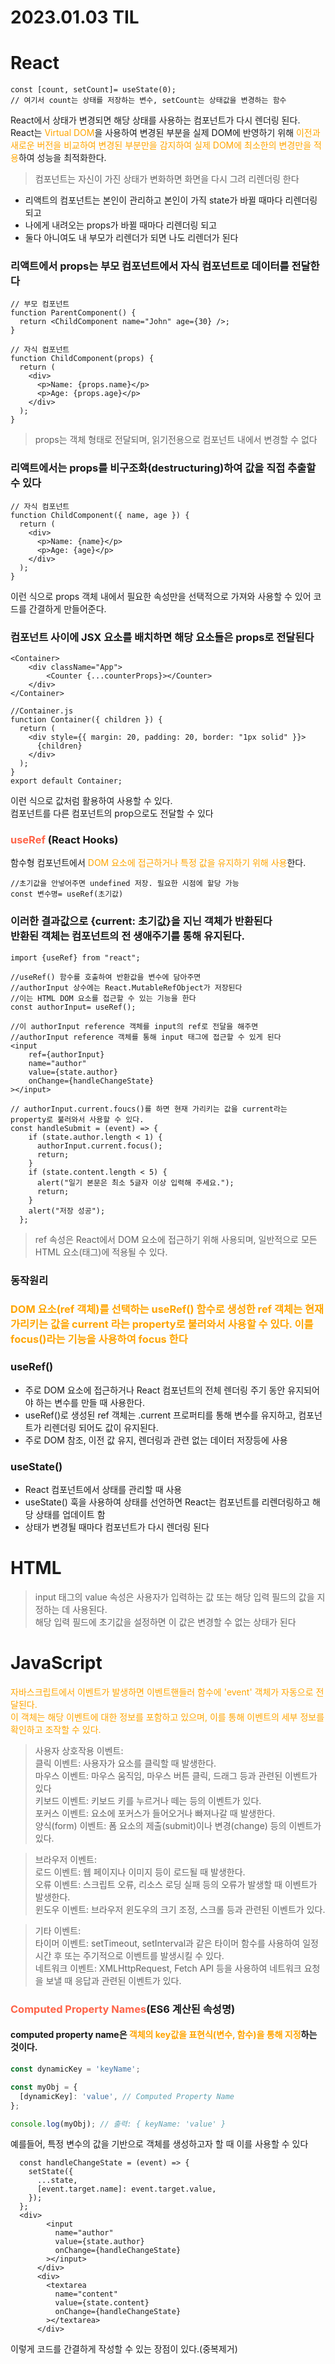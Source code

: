# 2023.01.03 TIL

# React

```JSX
const [count, setCount]= useState(0);
// 여기서 count는 상태를 저장하는 변수, setCount는 상태값을 변경하는 함수
```

React에서 상태가 변경되면 해당 상태를 사용하는 컴포넌트가 다시 렌더링 된다.<br>
React는 <span style="color: orange;">Virtual DOM</span>을 사용하여 변경된 부분을 실제 DOM에 반영하기 위해 <span style="color: orange;">이전과 새로운 버전을 비교하여 변경된 부분만을 감지하여 실제 DOM에 최소한의 변경만을 적용</span>하여 성능을 최적화한다.

> 컴포넌트는 자신이 가진 상태가 변화하면 화면을 다시 그려 리렌더링 한다

- 리액트의 컴포넌트는 본인이 관리하고 본인이 가직 state가 바뀔 때마다 리렌더링 되고
- 나에게 내려오는 props가 바뀔 때마다 리렌더링 되고
- 둘다 아니여도 내 부모가 리렌더가 되면 나도 리렌더가 된다

### 리액트에서 props는 부모 컴포넌트에서 자식 컴포넌트로 데이터를 전달한다

```JSX
// 부모 컴포넌트
function ParentComponent() {
  return <ChildComponent name="John" age={30} />;
}

// 자식 컴포넌트
function ChildComponent(props) {
  return (
    <div>
      <p>Name: {props.name}</p>
      <p>Age: {props.age}</p>
    </div>
  );
}
```

> props는 객체 형태로 전달되며, 읽기전용으로 컴포넌트 내에서 변경할 수 없다

### 리액트에서는 props를 비구조화(destructuring)하여 값을 직접 추출할 수 있다

```JSX
// 자식 컴포넌트
function ChildComponent({ name, age }) {
  return (
    <div>
      <p>Name: {name}</p>
      <p>Age: {age}</p>
    </div>
  );
}
```

이런 식으로 props 객체 내에서 필요한 속성만을 선택적으로 가져와 사용할 수 있어 코드를 간결하게 만들어준다.<br>

### 컴포넌트 사이에 JSX 요소를 배치하면 해당 요소들은 props로 전달된다

```JSX
<Container>
    <div className="App">
        <Counter {...counterProps}></Counter>
    </div>
</Container>
```

```JSX
//Container.js
function Container({ children }) {
  return (
    <div style={{ margin: 20, padding: 20, border: "1px solid" }}>
      {children}
    </div>
  );
}
export default Container;
```

이런 식으로 값처럼 활용하여 사용할 수 있다.<br>
컴포넌트를 다른 컴포넌트의 prop으로도 전달할 수 있다

### <span style="color: tomato;">useRef</span> (React Hooks)

함수형 컴포넌트에서 <span style="color: orange;">DOM 요소에 접근하거나 특정 값을 유지하기 위해 사용</span>한다.<br>

```JSX
//초기값을 안넣어주면 undefined 저장. 필요한 시점에 할당 가능
const 변수명= useRef(초기값)
```

### 이러한 결과값으로 {current: 초기값}을 지닌 객체가 반환된다<br>반환된 객체는 컴포넌트의 전 생애주기를 통해 유지된다.

```JSX
import {useRef} from "react";

//useRef() 함수를 호출하여 반환값을 변수에 담아주면
//authorInput 상수에는 React.MutableRefObject가 저장된다
//이는 HTML DOM 요소를 접근할 수 있는 기능을 한다
const authorInput= useRef();

//이 authorInput reference 객체를 input의 ref로 전달을 해주면
//authorInput reference 객체를 통해 input 태그에 접근할 수 있게 된다
<input
    ref={authorInput}
    name="author"
    value={state.author}
    onChange={handleChangeState}
></input>

// authorInput.current.foucs()를 하면 현재 가리키는 값을 current라는 property로 불러와서 사용할 수 있다.
const handleSubmit = (event) => {
    if (state.author.length < 1) {
      authorInput.current.focus();
      return;
    }
    if (state.content.length < 5) {
      alert("일기 본문은 최소 5글자 이상 입력해 주세요.");
      return;
    }
    alert("저장 성공");
  };
```

> ref 속성은 React에서 DOM 요소에 접근하기 위해 사용되며, 일반적으로 모든 HTML 요소(태그)에 적용될 수 있다.<br>

### 동작원리

### <span style="color: orange;">DOM 요소(ref 객체)를 선택하는 useRef() 함수로 생성한 ref 객체는 현재 가리키는 값을 current 라는 property로 불러와서 사용할 수 있다. 이를 focus()라는 기능을 사용하여 focus 한다</span>

### useRef()

- 주로 DOM 요소에 접근하거나 React 컴포넌트의 전체 렌더링 주기 동안 유지되어야 하는 변수를 만들 때 사용한다.
- useRef()로 생성된 ref 객체는 .current 프로퍼티를 통해 변수를 유지하고, 컴포넌트가 리렌더링 되어도 값이 유지된다.
- 주로 DOM 참조, 이전 값 유지, 렌더링과 관련 없는 데이터 저장등에 사용

### useState()

- React 컴포넌트에서 상태를 관리할 때 사용
- useState() 훅을 사용하여 상태를 선언하면 React는 컴포넌트를 리렌더링하고 해당 상태를 업데이트 함
- 상태가 변경될 때마다 컴포넌트가 다시 렌더링 된다

# HTML

> input 태그의 value 속성은 사용자가 입력하는 값 또는 해당 입력 필드의 값을 지정하는 데 사용된다.<br>
> 해당 입력 필드에 초기값을 설정하면 이 값은 변경할 수 없는 상태가 된다

# JavaScript

<span style="color: orange;"></span>
<span style="color: orange;">자바스크립트에서 이벤트가 발생하면 이벤트핸들러 함수에 'event' 객체가 자동으로 전달된다. <br>
이 객체는 해당 이벤트에 대한 정보를 포함하고 있으며, 이를 통해 이벤트의 세부 정보를 확인하고 조작할 수 있다.<br>
</span>

> 사용자 상호작용 이벤트:<br>
> 클릭 이벤트: 사용자가 요소를 클릭할 때 발생한다.<br>
> 마우스 이벤트: 마우스 움직임, 마우스 버튼 클릭, 드래그 등과 관련된 이벤트가 있다<br>
> 키보드 이벤트: 키보드 키를 누르거나 떼는 등의 이벤트가 있다.<br>
> 포커스 이벤트: 요소에 포커스가 들어오거나 빠져나갈 때 발생한다.<br>
> 양식(form) 이벤트: 폼 요소의 제출(submit)이나 변경(change) 등의 이벤트가 있다.<br>

> 브라우저 이벤트:<br>
> 로드 이벤트: 웹 페이지나 이미지 등이 로드될 때 발생한다.<br>
> 오류 이벤트: 스크립트 오류, 리소스 로딩 실패 등의 오류가 발생할 때 이벤트가 발생한다.<br>
> 윈도우 이벤트: 브라우저 윈도우의 크기 조정, 스크롤 등과 관련된 이벤트가 있다.<br>

> 기타 이벤트:<br>
> 타이머 이벤트: setTimeout, setInterval과 같은 타이머 함수를 사용하여 일정 시간 후 또는 주기적으로 이벤트를 발생시킬 수 있다.<br>
> 네트워크 이벤트: XMLHttpRequest, Fetch API 등을 사용하여 네트워크 요청을 보낼 때 응답과 관련된 이벤트가 있다.<br>

### <span style="color: tomato;">Computed Property Names</span>(ES6 계산된 속성명)

#### computed property name은 <span style="color: orange;">객체의 key값을 표현식(변수, 함수)을 통해 지정</span>하는 것이다.

```JavaScript
const dynamicKey = 'keyName';

const myObj = {
  [dynamicKey]: 'value', // Computed Property Name
};

console.log(myObj); // 출력: { keyName: 'value' }
```

예를들어, 특정 변수의 값을 기반으로 객체를 생성하고자 할 때 이를 사용할 수 있다

```JSX
  const handleChangeState = (event) => {
    setState({
      ...state,
      [event.target.name]: event.target.value,
    });
  };
  <div>
        <input
          name="author"
          value={state.author}
          onChange={handleChangeState}
        ></input>
      </div>
      <div>
        <textarea
          name="content"
          value={state.content}
          onChange={handleChangeState}
        ></textarea>
      </div>
```

이렇게 코드를 간결하게 작성할 수 있는 장점이 있다.(중복제거)
